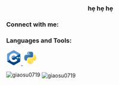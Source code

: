 <h3 align="center">hẹ hẹ hẹ</h3>

<h3 align="left">Connect with me:</h3>
<p align="left">
</p>

<h3 align="left">Languages and Tools:</h3>
<p align="left"> <a href="https://www.w3schools.com/cpp/" target="_blank" rel="noreferrer"> <img src="https://raw.githubusercontent.com/devicons/devicon/master/icons/cplusplus/cplusplus-original.svg" alt="cplusplus" width="40" height="40"/> </a> <a href="https://www.python.org" target="_blank" rel="noreferrer"> <img src="https://raw.githubusercontent.com/devicons/devicon/master/icons/python/python-original.svg" alt="python" width="40" height="40"/> </a> </p>

<p><img align="left" src="https://github-readme-stats.vercel.app/api/top-langs?username=giaosu0719&show_icons=true&locale=en&layout=compact" alt="giaosu0719" /></p>

<p>&nbsp;<img align="center" src="https://github-readme-stats.vercel.app/api?username=giaosu0719&show_icons=true&locale=en" alt="giaosu0719" /></p>
